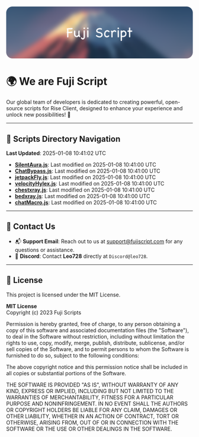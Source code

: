 ![Banner](.github/b.webp)

# 🌍 **We are Fuji Script**

Our global team of developers is dedicated to creating powerful, open-source scripts for Rise Client, designed to enhance your experience and unlock new possibilities! 🌟

---
<!-- SCRIPTS_NAVIGATION_START -->
## 📂 **Scripts Directory Navigation**

**Last Updated**: 2025-01-08 10:41:02 UTC

- **[SilentAura.js](scripts/SilentAura.js)**: Last modified on 2025-01-08 10:41:00 UTC
- **[ChatBypass.js](scripts/ChatBypass.js)**: Last modified on 2025-01-08 10:41:00 UTC
- **[jetpackFly.js](scripts/jetpackFly.js)**: Last modified on 2025-01-08 10:41:00 UTC
- **[velocityHylex.js](scripts/velocityHylex.js)**: Last modified on 2025-01-08 10:41:00 UTC
- **[chestxray.js](scripts/chestxray.js)**: Last modified on 2025-01-08 10:41:00 UTC
- **[bedxray.js](scripts/bedxray.js)**: Last modified on 2025-01-08 10:41:00 UTC
- **[chatMacro.js](scripts/chatMacro.js)**: Last modified on 2025-01-08 10:41:00 UTC

<!-- SCRIPTS_NAVIGATION_END -->

---

## 💬 **Contact Us**  
- 📬 **Support Email**: Reach out to us at [support@fujiscript.com](mailto:support@fujiscript.com) for any questions or assistance.  
- 💬 **Discord**: Contact **Leo728** directly at `Discord@leo728`.

---

## 📜 **License**

This project is licensed under the MIT License.  

**MIT License**  
Copyright (c) 2023 Fuji Scripts  

Permission is hereby granted, free of charge, to any person obtaining a copy of this software and associated documentation files (the "Software"), to deal in the Software without restriction, including without limitation the rights to use, copy, modify, merge, publish, distribute, sublicense, and/or sell copies of the Software, and to permit persons to whom the Software is furnished to do so, subject to the following conditions:  

The above copyright notice and this permission notice shall be included in all copies or substantial portions of the Software.  

THE SOFTWARE IS PROVIDED "AS IS", WITHOUT WARRANTY OF ANY KIND, EXPRESS OR IMPLIED, INCLUDING BUT NOT LIMITED TO THE WARRANTIES OF MERCHANTABILITY, FITNESS FOR A PARTICULAR PURPOSE AND NONINFRINGEMENT. IN NO EVENT SHALL THE AUTHORS OR COPYRIGHT HOLDERS BE LIABLE FOR ANY CLAIM, DAMAGES OR OTHER LIABILITY, WHETHER IN AN ACTION OF CONTRACT, TORT OR OTHERWISE, ARISING FROM, OUT OF OR IN CONNECTION WITH THE SOFTWARE OR THE USE OR OTHER DEALINGS IN THE SOFTWARE.  
